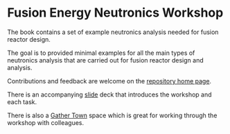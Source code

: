 # Fusion Energy Neutronics Workshop

The book contains a set of example neutronics analysis needed for fusion reactor design.

The goal is to provided minimal examples for all the main types of neutronics analysis that are carried out for fusion reactor design and analysis.

Contributions and feedback are welcome on the [repository home page](https://github.com/fusion-energy/neutronics-workshop/).

There is an accompanying [slide](https://fusion-energy.github.io/neutronics-workshop-slides/index.html) deck that introduces the workshop and each task.

There is also a [Gather Town](https://gather.town/app/QnHxhg6bPf8KQdii/openmc-workshop) space which is great for working through the workshop with colleagues.


```{tableofcontents}
```

